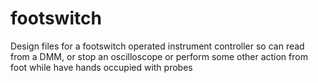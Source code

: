 # footswitch
Design files for a footswitch operated instrument controller so can read from a DMM, or stop an oscilloscope or perform some other action from foot while have hands occupied with probes

